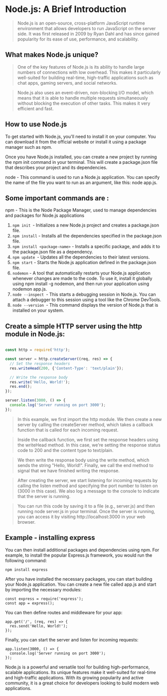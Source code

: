 # Node.js: A Brief Introduction
> Node.js is an open-source, cross-platform JavaScript runtime environment that allows developers to run JavaScript on the server side. It was first released in 2009 by Ryan Dahl and has since gained popularity for its ease of use, performance, and scalability.

## What makes Node.js unique?
> One of the key features of Node.js is its ability to handle large numbers of connections with low overhead. This makes it particularly well-suited for building real-time, high-traffic applications such as chat apps, gaming servers, and social networks.

> Node.js also uses an event-driven, non-blocking I/O model, which means that it is able to handle multiple requests simultaneously without blocking the execution of other tasks. This makes it very efficient and fast.

## How to use Node.js
To get started with Node.js, you'll need to install it on your computer. You can download it from the official website or install it using a package manager such as npm.

Once you have Node.js installed, you can create a new project by running the npm init command in your terminal. This will create a package.json file that describes your project and its dependencies.

node - This command is used to run a Node.js application. You can specify the name of the file you want to run as an argument, like this: node app.js.

##  Some important commands are :
npm - This is the Node Package Manager, used to manage dependencies and packages for Node.js applications

1. `npm init `- Initializes a new Node.js project and creates a package.json file.
2. `npm install` - Installs all the dependencies specified in the package.json file.
3. `npm install <package-name>` - Installs a specific package, and adds it to the package.json file as a dependency.
4. `npm update `- Updates all the dependencies to their latest versions.
5. `npm start` - Starts the Node.js application defined in the package.json file.
6. `nodemon` - A tool that automatically restarts your Node.js application whenever changes are made to the code. To use it, install it globally using npm install -g nodemon, and then run your application using nodemon app.js.
7. `node --inspect `- This starts a debugging session in Node.js. You can attach a debugger to this session using a tool like the Chrome DevTools.
8. `node --version `- This command displays the version of Node.js that is installed on your system.  

## Create a simple HTTP server using the http module in Node.js:

```javascript

const http = require('http');

const server = http.createServer((req, res) => {
  // Set the response headers
  res.writeHead(200, {'Content-Type': 'text/plain'});

  // Write the response body
  res.write('Hello, World!');
  res.end();
});

server.listen(3000, () => {
  console.log('Server running on port 3000');
});
```

> In this example, we first import the http module. We then create a new server by calling the createServer method, which takes a callback function that is called for each incoming request.

> Inside the callback function, we first set the response headers using the writeHead method. In this case, we're setting the response status code to 200 and the content type to text/plain.

> We then write the response body using the write method, which sends the string "Hello, World!". Finally, we call the end method to signal that we have finished writing the response.

> After creating the server, we start listening for incoming requests by calling the listen method and specifying the port number to listen on (3000 in this case). We also log a message to the console to indicate that the server is running.

> You can run this code by saving it to a file (e.g., server.js) and then running node server.js in your terminal. Once the server is running, you can access it by visiting http://localhost:3000 in your web browser.


## Example - installing express

You can then install additional packages and dependencies using npm. For example, to install the popular Express.js framework, you would run the following command:
```
npm install express
```
After you have installed the necessary packages, you can start building your Node.js application. You can create a new file called app.js and start by importing the necessary modules:

```
const express = require('express');
const app = express();
```
You can then define routes and middleware for your app:

```
app.get('/', (req, res) => {
  res.send('Hello, World!');
});
```
Finally, you can start the server and listen for incoming requests:

```
app.listen(3000, () => {
  console.log('Server running on port 3000');
});
```
Node.js is a powerful and versatile tool for building high-performance, scalable applications. Its unique features make it well-suited for real-time and high-traffic applications. With its growing popularity and active community, it is a great choice for developers looking to build modern web applications.



